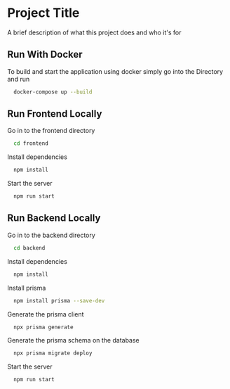 
# Project Title

A brief description of what this project does and who it's for


## Run With Docker

To build and start the application using docker simply go into the Directory and run

```bash
  docker-compose up --build
```


## Run Frontend Locally

Go in to the frontend directory

```bash
  cd frontend
```

Install dependencies

```bash
  npm install
```

Start the server

```bash
  npm run start
```


## Run Backend Locally

Go in to the backend directory

```bash
  cd backend
```

Install dependencies

```bash
  npm install
```

Install prisma

```bash
  npm install prisma --save-dev
```

Generate the prisma client

```bash
  npx prisma generate
```

Generate the prisma schema on the database

```bash
  npx prisma migrate deploy
```

Start the server

```bash
  npm run start
```